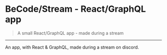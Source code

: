 # BeCode/Stream - React/GraphQL app

> A small React/GraphQL app - made during a stream

* * *

An app, with React & GraphQL, made during a stream on discord.
